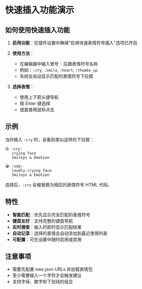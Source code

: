 # 快速插入功能演示

## 如何使用快速插入功能

1. **启用功能**：在插件设置中确保"启用快速表情符号插入"选项已开启

2. **使用方法**：

   - 在编辑器中输入冒号 `:` 后跟表情符号名称
   - 例如：`:cry`, `:smile`, `:heart`, `:thumbs_up`
   - 系统会自动显示匹配的表情符号下拉框

3. **选择表情**：
   - 使用上下箭头键导航
   - 按 Enter 键选择
   - 或直接用鼠标点击

## 示例

当你输入 `:cry` 时，会看到类似这样的下拉框：

```
😢 :cry:
   crying face
   Smileys & Emotion

😭 :sob:
   loudly crying face
   Smileys & Emotion
```

选择后，`:cry` 会被替换为相应的表情符号 HTML 代码。

## 特性

- **智能匹配**：优先显示完全匹配的表情符号
- **键盘友好**：支持完整的键盘导航
- **实时搜索**：输入时即时显示匹配结果
- **自动记录**：选择的表情会自动添加到最近使用列表
- **可配置**：可在设置中随时启用或禁用

## 注意事项

- 需要先配置 owo.json URLs 并加载表情包
- 至少需要输入一个字符才会触发建议
- 支持字母、数字和下划线的组合
